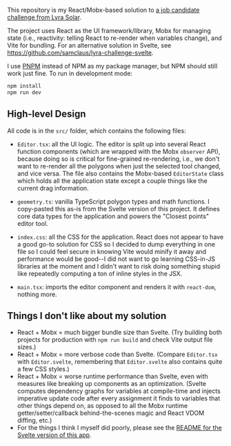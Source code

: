 This repository is my React/Mobx-based solution to [a job candidate challenge from Lyra Solar](https://docs.google.com/document/d/e/2PACX-1vQu8Vf3kWChnXuKylxWAQuFOzlaFr4SFyAkj-X5UvjjkhC_J5p1YOaZH1bisgtSKrFy6MUXNO9mdWh4/pub).

The project uses React as the UI framework/library, Mobx for managing state (i.e., reactivity: telling React to re-render when variables change), and Vite for bundling. For an alternative solution in Svelte, see https://github.com/samclaus/lyra-challenge-svelte.

I use [PNPM](https://pnpm.io/) instead of NPM as my package manager, but NPM should still work just fine. To run in development mode:

```Bash
npm install
npm run dev
```

## High-level Design

All code is in the `src/` folder, which contains the following files:

- `Editor.tsx`: all the UI logic. The editor is split up into several React function components (which are wrapped with the Mobx `observer` API), because doing so is critical for fine-grained re-rendering, i.e., we don't want to re-render all the polygons when just the selected tool changed, and vice versa. The file also contains the Mobx-based `EditorState` class which holds all the application state except a couple things like the current drag information.

- `geometry.ts`: vanilla TypeScript polygon types and math functions. I copy-pasted this as-is from the Svelte version of this project. It defines core data types for the application and powers the "Closest points" editor tool.

- `index.css`: all the CSS for the application. React does not appear to have a good go-to solution for CSS so I decided to dump everything in one file so I could feel secure in knowing Vite would minify it away and performance would be good--I did not want to go learning CSS-in-JS libraries at the moment and I didn't want to risk doing something stupid like repeatedly computing a ton of inline styles in the JSX.

- `main.tsx`: imports the editor component and renders it with `react-dom`, nothing more.

## Things I don't like about my solution

- React + Mobx = much bigger bundle size than Svelte. (Try building both projects for production with `npm run build` and check Vite output file sizes.)
- React + Mobx = more verbose code than Svelte. (Compare `Editor.tsx` with `Editor.svelte`, remembering that `Editor.svelte` also contains quite a few CSS styles.)
- React + Mobx = worse runtime performance than Svelte, even with measures like breaking up components as an optimization. (Svelte computes dependency graphs for variables at compile-time and injects imperative update code after every assignment it finds to variables that other things depend on, as opposed to all the Mobx runtime getter/setter/callback behind-the-scenes magic and React VDOM diffing, etc.)
- For the things I think I myself did poorly, please see the [README for the Svelte version of this app](https://github.com/samclaus/lyra-challenge-svelte#things-i-dont-like-about-my-solution).

